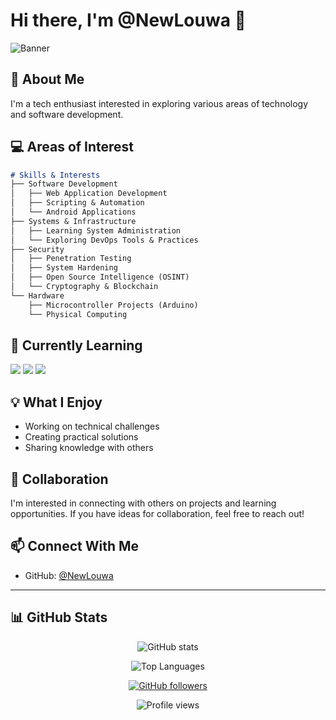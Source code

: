 # Hi there, I'm @NewLouwa 👋

![Banner](https://img.shields.io/badge/Tech%20Enthusiast-Exploring%20New%20Technologies-blue?style=for-the-badge)

## 🚀 About Me
I'm a tech enthusiast interested in exploring various areas of technology and software development.

## 💻 Areas of Interest

```markdown
# Skills & Interests
├── Software Development
│   ├── Web Application Development
│   ├── Scripting & Automation
│   └── Android Applications
├── Systems & Infrastructure
│   ├── Learning System Administration
│   └── Exploring DevOps Tools & Practices
├── Security
│   ├── Penetration Testing
│   ├── System Hardening
│   ├── Open Source Intelligence (OSINT)
│   └── Cryptography & Blockchain
└── Hardware
    ├── Microcontroller Projects (Arduino)
    └── Physical Computing
```

## 🌱 Currently Learning

![](https://img.shields.io/badge/-System%20Administration-informational)
![](https://img.shields.io/badge/-DevOps-orange)
![](https://img.shields.io/badge/-Cybersecurity-red)

## 💡 What I Enjoy
- Working on technical challenges
- Creating practical solutions
- Sharing knowledge with others

## 🤝 Collaboration
I'm interested in connecting with others on projects and learning opportunities. If you have ideas for collaboration, feel free to reach out!

## 📫 Connect With Me
- GitHub: [@NewLouwa](https://github.com/NewLouwa)

---

## 📊 GitHub Stats

<p align="center">
  <img src="https://github-readme-stats.vercel.app/api?username=NewLouwa&show_icons=true&theme=radical" alt="GitHub stats" />
</p>

<p align="center">
  <img src="https://github-readme-stats.vercel.app/api/top-langs/?username=NewLouwa&layout=compact&theme=radical" alt="Top Languages" />
</p>

<p align="center">
  <a href="https://github.com/NewLouwa">
    <img src="https://img.shields.io/github/followers/NewLouwa?label=Follow&style=social" alt="GitHub followers" />
  </a>
</p>

<p align="center">
  <img src="https://komarev.com/ghpvc/?username=NewLouwa" alt="Profile views" />
</p>
